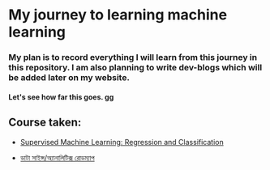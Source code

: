 # My journey to learning machine learning

### My plan is to record everything I will learn from this journey in this repository. I am also planning to write dev-blogs which will be added later on my website.


#### Let's see how far this goes. gg


## Course taken:
- [Supervised Machine Learning: Regression and Classification](https://coursera.org/share/f1160ba8e2f72c73b50cafff891ea67e)

- [ডাটা সাইন্স/অ্যানালিটিক্স রোডম্যাপ](https://aiwithr.github.io/ds_roadmap/)
